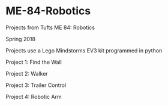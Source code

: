 # ME-84-Robotics
Projects from Tufts ME 84: Robotics

Spring 2018

Projects use a Lego Mindstorms EV3 kit programmed in python

Project 1: Find the Wall

Project 2: Walker

Project 3: Trailer Control

Project 4: Robotic Arm
